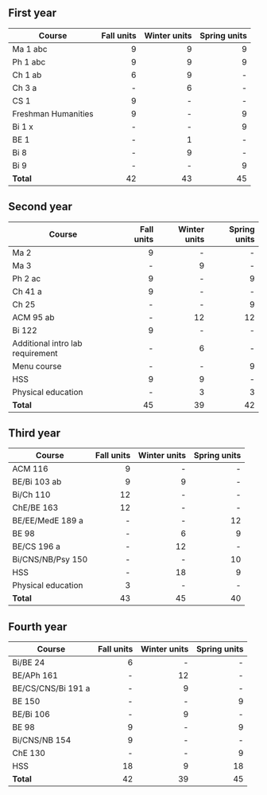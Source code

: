 ## First year

| Course        | Fall units | Winter units | Spring units|
| ------------- |-------------:| -----:| -----:|
|Ma 1 abc | 9 | 9 | 9 |
|Ph 1 abc | 9 | 9 | 9 |
|Ch 1 ab | 6 | 9 | - |
|Ch 3 a | - | 6 | - |
| CS 1 | 9 | - | - |
| Freshman Humanities | 9 | - | 9 |
|Bi 1 x  | - | - | 9 |
|BE 1  | - | 1 | - |
|Bi 8 | - | 9 | - |
|Bi 9 | - | - | 9 |
|**Total** | 42 | 43 | 45 |


## Second year

| Course        | Fall units | Winter units | Spring units|
| ------------- |-------------:| -----:| -----:|
|Ma 2 | 9 | - | - |
|Ma 3 | - | 9 | - |
|Ph 2 ac | 9 | - | 9 |
|Ch 41 a | 9 | - | - |
|Ch 25 | - | - | 9 |
| ACM 95 ab | - | 12 | 12 |
|Bi 122 | 9 | - | - |
| Additional intro lab requirement | - | 6 | - | 
|Menu course  | - | - | 9 |
| HSS | 9 | 9 | - |
|Physical education | - | 3 | 3 |
|**Total** | 45 | 39 | 42 |


## Third year
| Course        | Fall units | Winter units | Spring units|
| ------------- |-------------:| -----:| -----:|
| ACM 116| 9 | - | - |
| BE/Bi 103 ab| 9 | 9 | - |
|Bi/Ch 110 | 12 | - | - |
|ChE/BE 163 | 12 | - | - |
|BE/EE/MedE 189 a | - | - | 12 |
| BE 98 | - | 6 | 9 |
|BE/CS 196 a | - | 12 | - |
|Bi/CNS/NB/Psy 150| - | - | 10 |
| HSS | - | 18 | 9|
|Physical education | 3 | - | - |
|**Total** | 43| 45 | 40 |


## Fourth year
| Course        | Fall units | Winter units | Spring units|
| ------------- |-------------:| -----:| -----:|
| Bi/BE 24 | 6 | - | - |
| BE/APh 161 | - | 12 | - |
|BE/CS/CNS/Bi 191 a | - | 9 | - | 
|BE 150 | - | - | 9 |
|BE/Bi 106 | - | 9 | - |
| BE 98 | 9 | - | 9 |
| Bi/CNS/NB 154| 9 | - | - |
| ChE 130 | - | - | 9 |
| HSS | 18 | 9 | 18 |
|**Total** | 42 | 39 | 45 |